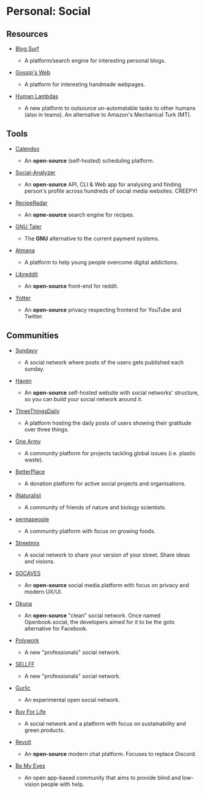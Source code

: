 # Personal: Social

## Resources

* [Blog Surf](https://blogsurf.io)
  
   * A platform/search engine for interesting personal blogs.

* [Gossip's Web](https://gossipsweb.net)
  
   * A platform for interesting handmade webpages.

* [Human Lambdas](https://www.humanlambdas.com)
  
   * A new platform to outsource un-automatable tasks to other humans (also in teams). An alternative to Amazon's Mechanical Turk (MT).

## Tools

* [Calendso](https://calendso.com)
  
   * An **open-source** (self-hosted) scheduling platform.

* [Social-Analyzer](https://github.com/qeeqbox/social-analyzer)
  
   * An **open-source** API, CLI & Web app for analysing and finding person's profile across hundreds of social media websites. CREEPY!

* [RecipeRadar](https://www.reciperadar.com)
  
   * An **opne-source** search engine for recipes.

* [GNU Taler](https://taler.net)
  
   * The **GNU** alternative to the current payment systems.

* [Atmana](https://atmana.org)
  
   * A platform to help young people overcome digital addictions.

* [Libreddit](https://github.com/spikecodes/libreddit)
  
   * An **open-source** front-end for reddit.

* [Yotter](https://github.com/ytorg/Yotter)
  
   * An **open-source** privacy respecting frontend for YouTube and Twitter.

## Communities

* [Sundayy](https://www.sundayy.app)
  
   * A social network where posts of the users gets published each sunday.

* [Haven](https://havenweb.org)
  
   * An **open-source** self-hosted website with social networks' structure, so you can build your social network around it.

* [ThreeThingsDaily](https://threethingsdaily.xyz)
  
   * A platform hosting the daily posts of users showing their gratitude over three things.

* [One Army](https://www.onearmy.earth)
  
   - A community platform for projects tackling global issues (i.e. plastic waste).

* [BetterPlace](https://www.betterplace.org)
  
   * A donation platform for active social projects and organisations.

* [iNaturalist](https://www.inaturalist.org)
  
   * A community of friends of nature and biology scientists.

* [permapeople](https://permapeople.org)
  
   * A community platform with focus on growing foods.

* [Streetmix](https://streetmix.net)
  
   - A social network to share your version of your street. Share ideas and visions.
- [SOCAVES](https://github.com/Trigove/socaves)
  
   - An **open-source** social media platform with focus on privacy and modern UX/UI.

- [Okuna](https://github.com/OkunaOrg)
  
   - An **open-source** "clean" social network. Once named Openbook.social, the developers aimed for it to be the goto alternative for Facebook.

- [Polywork](https://www.polywork.com)
  
   - A new "professionals" social network.

- [SELLFF](https://sellff.com)
  
   - A new "professionals" social network.

- [Gurlic](https://gurlic.com)
  
   - An experimental open social network.

- [Buy For Life](https://www.buyforlife.com)
  
   - A social network and a platform with focus on sustainability and green products.

- [Revolt](https://github.com/revoltchat)
  
   - An **open-source** modern chat platform. Focuses to replace Discord.

- [Be My Eyes](https://www.bemyeyes.com)
  
   - An open app-based community that aims to provide blind and low-vision people with help.
